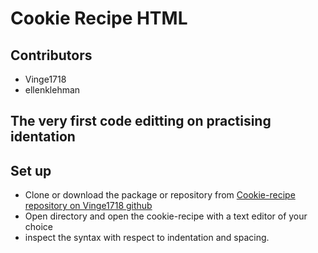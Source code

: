 # Cookie Recipe HTML

## Contributors
* Vinge1718
* ellenklehman

## The very first code editting on practising identation

## Set up
* Clone or download the package or repository from
[Cookie-recipe repository on Vinge1718 github](https://github.com/Vinge1718/cookie-recipe)
* Open directory and open the cookie-recipe with a text editor of your choice
* inspect the syntax with respect to indentation and spacing.
